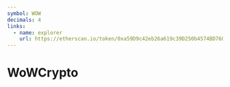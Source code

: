```yaml
---
symbol: WOW
decimals: 4
links:
  - name: explorer
    url: https://etherscan.io/token/0xa59D9c42eb26a619c39D250b4574BD76023A760E
---
```


# WoWCrypto
